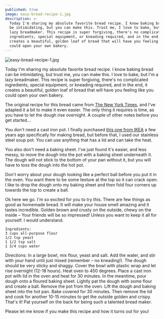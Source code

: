 ```yaml
---
published: true
image: easy-bread-recipe-1.jpg
description: >-
  Today I'm sharing my absolute favorite bread recipe. I know baking bread can
  be intimidating, but you can make this. Trust me, I love to bake, but I'm a
  lazy breadmaker. This recipe is super forgiving, there's no complicated
  ingredients, special equipment, or kneading required, and in the end, it
  creates a beautiful, golden loaf of bread that will have you feeling like you
  could open your own bakery.
---
```

![easy-bread-recipe-1.jpg]({{site.baseurl}}/img/easy-bread-recipe-2.jpg)

Today I'm sharing my absolute favorite bread recipe. I know baking bread can be intimidating, but trust me, you can make this. I love to bake, but I'm a lazy breadmaker. This recipe is super forgiving, there's no complicated ingredients, special equipment, or kneading required, and in the end, it creates a beautiful, golden loaf of bread that will have you feeling like you could open your own bakery. 

The original recipe for this bread came from [The New York Times](https://cooking.nytimes.com/recipes/11376-no-knead-bread), and I've adapted it a bit to make it even easier. The only thing it requires is time, as you have to let the dough rise overnight. A couple of other notes before you get started... 

You don't need a cast iron pot. I finally purchased [this one from IKEA](https://www.ikea.com/us/en/catalog/products/90232840/) a few years ago specifically for making bread, but before that, I used our stainless steel soup pot. You can use anything that has a lid and can take the heat. 

You also don't need a baking sheet. I've just found it's easier, and less messy, to move the dough into the pot with a baking sheet underneath it. The dough will not stick to the bottom of your pan without it, but you will have to toss the dough into the hot pot. 

Don't worry about your dough looking like a perfect ball before you put it in the oven. You want there to be some texture at the top so it can crack open. I like to drop the dough onto my baking sheet and then fold four corners up towards the top to create a ball. 

Ok here we go. I'm so excited for you to try this. There are few things as good as homemade bread. It will make your house smell amazing and it tastes incredible. Golden brown and crusty on the outside, chewy on the inside – Your friends will be so impressed! Unless you want to keep it all for yourself. I would understand. 

```
Ingredients: 
3 cups all-purpose flour
1/2 tsp yeast
1 1/2 tsp salt
1 3/4 cups water
```

Directions:
In a large bowl, mix flour, yeast and salt. Add the water, and stir with your hand until just mixed (remember – no kneading!). The dough should be very sticky and shaggy. Cover the bowl with plastic wrap and let rise overnight (12-18 hours). Heat oven to 450 degrees. Place a cast iron pot with lid in the oven and heat for 30 minutes. In the meantime, pour dough onto a floured baking sheet. Lightly pat the dough with some flour and create a ball. Remove the pot from the oven. Lift the dough and baking sheet into the hot pan. Bake covered for 30 minutes. Then remove the lid and cook for another 10-15 minutes to get the outside golden and crispy. That's it! Pat yourself on the back for being such a talented bread maker.  

Please let me know if you make this recipe and how it turns out for you!
